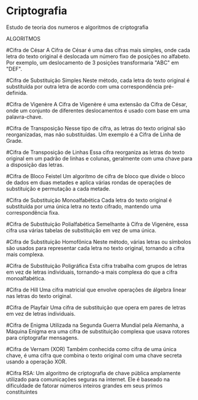# Criptografia
Estudo de teoria dos numeros e algoritmos de criptografia


ALGORITMOS

#Cifra de César
A Cifra de César é uma das cifras mais simples, onde cada letra do texto original é deslocada um número fixo de posições no alfabeto. Por exemplo, um deslocamento de 3 posições transformaria "ABC" em "DEF".

#Cifra de Substituição Simples
Neste método, cada letra do texto original é substituída por outra letra de acordo com uma correspondência pré-definida.

#Cifra de Vigenère
A Cifra de Vigenère é uma extensão da Cifra de César, onde um conjunto de diferentes deslocamentos é usado com base em uma palavra-chave.

#Cifra de Transposição
Nesse tipo de cifra, as letras do texto original são reorganizadas, mas não substituídas. Um exemplo é a Cifra de Linha de Grade.

#Cifra de Transposição de Linhas
Essa cifra reorganiza as letras do texto original em um padrão de linhas e colunas, geralmente com uma chave para a disposição das letras.

#Cifra de Bloco Feistel
Um algoritmo de cifra de bloco que divide o bloco de dados em duas metades e aplica várias rondas de operações de substituição e permutação a cada metade.

#Cifra de Substituição Monoalfabética
Cada letra do texto original é substituída por uma única letra no texto cifrado, mantendo uma correspondência fixa.

#Cifra de Substituição Polialfabética
Semelhante à Cifra de Vigenère, essa cifra usa várias tabelas de substituição em vez de uma única.

#Cifra de Substituição Homofônica
Neste método, várias letras ou símbolos são usados para representar cada letra no texto original, tornando a cifra mais complexa.

#Cifra de Substituição Poligráfica
Esta cifra trabalha com grupos de letras em vez de letras individuais, tornando-a mais complexa do que a cifra monoalfabética.

#Cifra de Hill
Uma cifra matricial que envolve operações de álgebra linear nas letras do texto original.

#Cifra de Playfair
Uma cifra de substituição que opera em pares de letras em vez de letras individuais.

#Cifra de Enigma
Utilizada na Segunda Guerra Mundial pela Alemanha, a Máquina Enigma era uma cifra de substituição complexa que usava rotores para criptografar mensagens.

#Cifra de Vernam (XOR)
Também conhecida como cifra de uma única chave, é uma cifra que combina o texto original com uma chave secreta usando a operação XOR.

#Cifra RSA:
Um algoritmo de criptografia de chave pública amplamente utilizado para comunicações seguras na internet. Ele é baseado na dificuldade de fatorar números inteiros grandes em seus primos constituintes